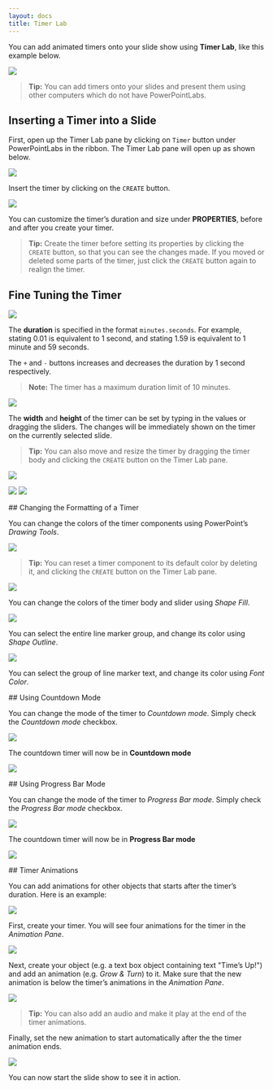 ```yaml
---
layout: docs
title: Timer Lab
---
```


You can add animated timers onto your slide show using **Timer Lab**, like this example below.

<p>
<img src="{{ site.baseurl }}/img/docs/timer-lab/image_0.gif" onload='this.width = 700'/>
</p>

> **Tip:** You can add timers onto your slides and present them using other computers which do not have PowerPointLabs.

## <a class="anchor-bookmark" id="inserting-a-timer-into-a-slide"></a> Inserting a Timer into a Slide

First, open up the Timer Lab pane by clicking on `Timer` button under PowerPointLabs in the ribbon. The Timer Lab pane will open up as shown below.

<p>
<img src="{{ site.baseurl }}/img/docs/timer-lab/image_1.png" onload='this.width = 400'/>
</p>

Insert the timer by clicking on the `CREATE` button. 

<p>
<img src="{{ site.baseurl }}/img/docs/timer-lab/image_2.png" onload='this.width = 100'/>
</p>

You can customize the timer’s duration and size under **PROPERTIES**, before and after you create your timer.

> **Tip:** Create the timer before setting its properties by clicking the `CREATE` button, so that you can see the changes made. If you moved or deleted some parts of the timer, just click the `CREATE` button again to realign the timer. 

## <a class="anchor-bookmark" id="fine-tuning-the-timer"></a> Fine Tuning the Timer

<p>
<img src="{{ site.baseurl }}/img/docs/timer-lab/image_3.png" onload='this.width = 400'/>
</p>

The **duration** is specified in the format `minutes.seconds`. For example, stating 0.01 is equivalent to 1 second, and stating 1.59 is equivalent to 1 minute and 59 seconds. 

The `+` and `-` buttons increases and decreases the duration by 1 second respectively.

> **Note:** The timer has a maximum duration limit of 10 minutes.

<p>
<img src="{{ site.baseurl }}/img/docs/timer-lab/image_4.png" onload='this.width = 400'/>
</p>

The **width** and **height** of the timer can be set by typing in the values or dragging the sliders. The changes will be immediately shown on the timer on the currently selected slide.

> **Tip:** You can also move and resize the timer by dragging the timer body and clicking the `CREATE` button on the Timer Lab pane. 

<p>
<img src="{{ site.baseurl }}/img/docs/timer-lab/image_5.png" onload='this.width = 350'/>
</p>

<p>
<img src="{{ site.baseurl }}/img/docs/timer-lab/image_6.png" onload='this.width = 350'/>
<img src="{{ site.baseurl }}/img/docs/timer-lab/image_7.png" onload='this.width = 350'/>
</p>

##<a class="anchor-bookmark" id="changing-the-formatting-of-a-timer"></a> Changing the Formatting of a Timer

You can change the colors of the timer components using PowerPoint’s *Drawing Tools*. 

<p>
<img src="{{ site.baseurl }}/img/docs/timer-lab/image_8.png" onload='this.width = 700'/>
</p>

> **Tip:** You can reset a timer component to its default color by deleting it, and clicking the `CREATE` button on the Timer Lab pane.

<p>
<img src="{{ site.baseurl }}/img/docs/timer-lab/image_9.png" onload='this.width = 700'/>
</p>

You can change the colors of the timer body and slider using *Shape Fill*. 

<p>
<img src="{{ site.baseurl }}/img/docs/timer-lab/image_10.png" onload='this.width = 700'/>
</p>

You can select the entire line marker group, and change its color using *Shape Outline*. 

<p>
<img src="{{ site.baseurl }}/img/docs/timer-lab/image_11.png" onload='this.width = 700'/>
</p>

You can select the group of line marker text, and change its color using *Font Color*. 

##<a class="anchor-bookmark" id="using-countdown-mode"></a> Using Countdown Mode

You can change the mode of the timer to *Countdown mode*. Simply check the *Countdown mode* checkbox.

<p>
<img src="{{ site.baseurl }}/img/docs/timer-lab/image_16.png" onload='this.width = 100'/>
</p>

The countdown timer will now be in **Countdown mode**

<p>
<img src="{{ site.baseurl }}/img/docs/timer-lab/image_17.gif" onload='this.width = 700'/>
</p>

##<a class="anchor-bookmark" id="using-countdown-mode"></a> Using Progress Bar Mode

You can change the mode of the timer to *Progress Bar mode*. Simply check the *Progress Bar mode* checkbox.

<p>
<img src="{{ site.baseurl }}/img/docs/timer-lab/image_18.png" onload='this.width = 100'/>
</p>

The countdown timer will now be in **Progress Bar mode**

<p>
<img src="{{ site.baseurl }}/img/docs/timer-lab/image_19.gif" onload='this.width = 700'/>
</p>

##<a class="anchor-bookmark" id="timer-animations"></a> Timer Animations

You can add animations for other objects that starts after the timer’s duration. Here is an example: 

<p>
<img src="{{ site.baseurl }}/img/docs/timer-lab/image_12.gif" onload='this.width = 700'/>
</p>

First, create your timer. You will see four animations for the timer in the *Animation Pane*.

<p>
<img src="{{ site.baseurl }}/img/docs/timer-lab/image_13.png" onload='this.width = 700'/>
</p>

Next, create your object (e.g. a text box object containing text "Time’s Up!") and add an animation (e.g. *Grow & Turn*) to it. Make sure that the new animation is below the timer’s animations in the *Animation Pane*.

<p>
<img src="{{ site.baseurl }}/img/docs/timer-lab/image_14.png" onload='this.width = 700'/>
</p>

> **Tip:** You can also add an audio and make it play at the end of the timer animations.

Finally, set the new animation to start automatically after the the timer animation ends. 

<p>
<img src="{{ site.baseurl }}/img/docs/timer-lab/image_15.png" onload='this.width = 400'/>
</p>

You can now start the slide show to see it in action.

